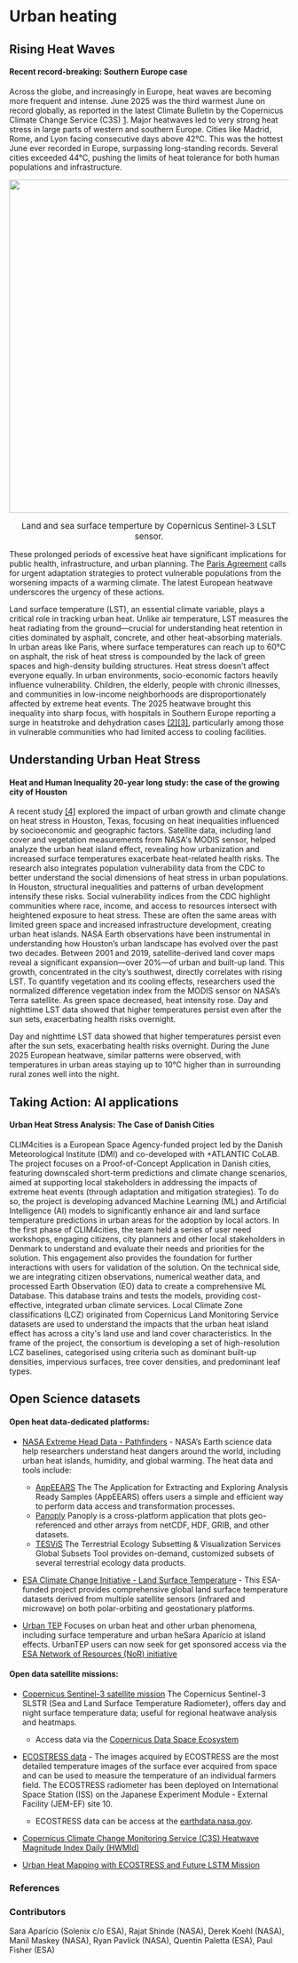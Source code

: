 # Urban heating

## Rising Heat Waves
#### Recent record-breaking: Southern Europe case
Across the globe, and increasingly in Europe, heat waves are becoming more frequent and intense. June 2025 was the third warmest June on record globally, as reported in the latest Climate Bulletin by the Copernicus Climate Change Service (C3S) [1](https://climate.copernicus.eu/western-europe-and-mediterranean-gripped-major-heatwaves-june#:~:text=Two%20major%20heatwaves%20led%20to,impact%20more%20people%20across%20Europe.%E2%80%9D&text=The%20average%20temperature%20over%20European,air%20circulation%20out%20of%20Antarctica.). Major heatwaves led to very strong heat stress in large parts of western and southern Europe. Cities like Madrid, Rome, and Lyon facing consecutive days above 42°C. This was the hottest June ever recorded in Europe, surpassing long-standing records. Several cities exceeded 44°C, pushing the limits of heat tolerance for both human populations and infrastructure.

<center>
<img src="https://i2.res.24o.it/images2010/S24/Documenti/2025/07/02/Immagini/Ritagli/esa-temp-U52063276275NdV-1440x752@IlSole24Ore-Web.jpg?r=810x425E" width="600">

<span style="font-size:15px;">Land and sea surface temperture by Copernicus Sentinel-3 LSLT sensor.
	</span>
</center>

These prolonged periods of excessive heat have significant implications for public health, infrastructure, and urban planning. The [Paris Agreement](https://www.consilium.europa.eu/en/policies/paris-agreement-climate/) calls for urgent adaptation strategies to protect vulnerable populations from the worsening impacts of a warming climate. The latest European heatwave underscores the urgency of these actions.

Land surface temperature (LST), an essential climate variable, plays a critical role in tracking urban heat. Unlike air temperature, LST measures the heat radiating from the ground—crucial for understanding heat retention in cities dominated by asphalt, concrete, and other heat-absorbing materials. In urban areas like Paris, where surface temperatures can reach up to 60°C on asphalt, the risk of heat stress is compounded by the lack of green spaces and high-density building structures.
Heat stress doesn’t affect everyone equally. In urban environments, socio-economic factors heavily influence vulnerability. Children, the elderly, people with chronic illnesses, and communities in low-income neighborhoods are disproportionately affected by extreme heat events. The 2025 heatwave brought this inequality into sharp focus, with hospitals in Southern Europe reporting a surge in heatstroke and dehydration cases [[2]](https://www.theguardian.com/world/2023/jul/18/italian-hospitals-report-rise-in-heat-cases-as-rome-hits-41-point-8c)[[3]](https://phys.org/news/2025-06-cold-climate-southern-europe.html), particularly among those in vulnerable communities who had limited access to cooling facilities.




## Understanding Urban Heat Stress

#### Heat and Human Inequality 20-year long study: the case of the growing city of Houston 
A recent study [[4]](https://agupubs.onlinelibrary.wiley.com/doi/10.1029/2024GH001079)  explored the impact of urban growth and climate change on heat stress in Houston, Texas, focusing on heat inequalities influenced by socioeconomic and geographic factors. Satellite data, including land cover and vegetation measurements from NASA's MODIS sensor, helped analyze the urban heat island effect, revealing how urbanization and increased surface temperatures exacerbate heat-related health risks. 
The research also integrates population vulnerability data from the CDC to better understand the social dimensions of heat stress in urban populations. In Houston, structural inequalities and patterns of urban development intensify these risks. Social vulnerability indices from the CDC highlight communities where race, income, and access to resources intersect with heightened exposure to heat stress. These are often the same areas with limited green space and increased infrastructure development, creating urban heat islands. NASA Earth observations have been instrumental in understanding how Houston’s urban landscape has evolved over the past two decades. Between 2001 and 2019, satellite-derived land cover maps reveal a significant expansion—over 20%—of urban and built-up land. This growth, concentrated in the city’s southwest, directly correlates with rising LST.
To quantify vegetation and its cooling effects, researchers used the normalized difference vegetation index from the MODIS sensor on NASA’s Terra satellite. As green space decreased, heat intensity rose. Day and nighttime LST data showed that higher temperatures persist even after the sun sets, exacerbating health risks overnight.
 
 
 
 
 Day and nighttime LST data showed that higher temperatures persist even after the sun sets, exacerbating health risks overnight. During the June 2025 European heatwave, similar patterns were observed, with temperatures in urban areas staying up to 10°C higher than in surrounding rural zones well into the night.



## Taking Action: AI applications 
#### Urban Heat Stress Analysis: The Case of Danish Cities
CLIM4cities is a European Space Agency-funded project led by the Danish Meteorological Institute (DMI) and co-developed with +ATLANTIC CoLAB. The project focuses on a Proof-of-Concept Application in Danish cities, featuring downscaled short-term predictions and climate change scenarios, aimed at supporting local stakeholders in addressing the impacts of extreme heat events (through adaptation and mitigation strategies). To do so, the project is developing advanced Machine Learning (ML) and Artificial Intelligence (AI) models to significantly enhance air and land surface temperature predictions in urban areas for the adoption by local actors. In the first phase of CLIM4cities, the team held a series of user need workshops, engaging citizens, city planners and other local stakeholders in Denmark to understand and evaluate their needs and priorities for the solution. This engagement also provides the foundation for further interactions with users for validation of the solution. On the technical side, we are integrating citizen observations, numerical weather data, and processed Earth Observation (EO) data to create a comprehensive ML Database. This database trains and tests the models, providing cost-effective, integrated urban climate services. Local Climate Zone classifications (LCZ) originated from Copernicus Land Monitoring Service datasets are used to understand the impacts that the urban heat island effect has across a city's land use and land cover characteristics. In the frame of the project, the consortium is developing a set of high-resolution LCZ baselines, categorised using criteria such as dominant built-up densities, impervious surfaces, tree cover densities, and predominant leaf types.




## Open Science datasets

#### Open heat data-dedicated platforms:
- [NASA Extreme Head Data - Pathfinders](https://www.earthdata.nasa.gov/topics/human-dimensions/heat) - NASA’s Earth science data help researchers understand heat dangers around the world, including urban heat islands, humidity, and global warming. The heat data and tools include:

	- [AppEEARS](https://www.earthdata.nasa.gov/data/tools/appeears) The The Application for Extracting and Exploring Analysis Ready Samples (AppEEARS) offers users a simple and efficient way to perform data access and transformation processes.
	- [Panoply](https://www.earthdata.nasa.gov/data/tools/panoply) Panoply is a cross-platform application that plots geo-referenced and other arrays from netCDF, HDF, GRIB, and other datasets.
	- [TESViS](https://www.earthdata.nasa.gov/data/tools/tesvis) The Terrestrial Ecology Subsetting & Visualization Services Global Subsets Tool provides on-demand, customized subsets of several terrestrial ecology data products.

- [ESA Climate Change Initiative - Land Surface Temperature](https://climate.esa.int/en/projects/land-surface-temperature/) - This ESA-funded project provides comprehensive global land surface temperature datasets derived from multiple satellite sensors (infrared and microwave) on both polar-orbiting and geostationary platforms. 

- [Urban TEP](https://urban-tep.eu/#!) Focuses on urban heat and other urban phenomena, including surface temperature and urban heSara Aparício at island effects. UrbanTEP users can now seek for get sponsored access via the  [ESA Network of Resources (NoR) initiative](https://nor-discover.org/)

#### Open data satellite missions:
- [Copernicus Sentinel-3 satellite mission]() The Copernicus Sentinel-3 SLSTR (Sea and Land Surface Temperature Radiometer), offers day and night surface temperature data; useful for regional heatwave analysis and heatmaps. 
	- Access data via the [Copernicus Data Space Ecosystem](https://documentation.dataspace.copernicus.eu/Data/SentinelMissions/Sentinel3.html)

- [ECOSTRESS data](https://ecostress.jpl.nasa.gov/data/) -  The images acquired by ECOSTRESS are the most detailed temperature images of the surface ever acquired from space and can be used to measure the temperature of an individual farmers field. The ECOSTRESS radiometer has been deployed on International Space Station (ISS) on the Japanese Experiment Module - External Facility (JEM-EF) site 10. 
	- ECOSTRESS data can be access at the [earthdata.nasa.gov](https://search.earthdata.nasa.gov/search?q=ecostress&ac=true).

- [Copernicus Climate Change Monitoring Service (C3S) Heatwave Magnitude Index Daily (HWMId)]()

- [Urban Heat Mapping with ECOSTRESS and Future LSTM Mission]()



### References

### Contributors

Sara Aparício (Solenix c/o ESA), Rajat Shinde (NASA), Derek Koehl (NASA), Manil Maskey (NASA), Ryan Pavlick (NASA), Quentin Paletta (ESA), Paul Fisher (ESA)
    